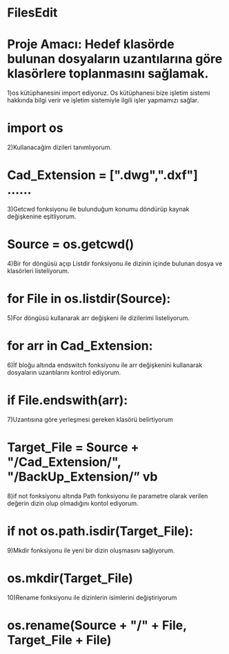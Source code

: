 # FilesEdit

# Proje Amacı: Hedef klasörde bulunan dosyaların uzantılarına göre klasörlere toplanmasını sağlamak.

1)os kütüphanesini import ediyoruz. Os kütüphanesi bize işletim sistemi hakkında bilgi verir ve işletim sistemiyle ilgili işler yapmamızı sağlar.

# import os

2)Kullanacağim dizileri tanımlıyorum.

# Cad_Extension = [".dwg",".dxf"] ……

3)Getcwd fonksiyonu ile bulunduğum konumu döndürüp kaynak değişkenine eşitliyorum. 

# Source = os.getcwd()

4)Bir for döngüsü açıp Listdir fonksiyonu ile dizinin içinde bulunan dosya ve klasörleri listeliyorum.

# for File in os.listdir(Source):

5)For döngüsü kullanarak arr değişkeni ile dizilerimi listeliyorum.

# for arr in Cad_Extension:

6)İf bloğu altında endswitch fonksiyonu ile arr değişkenini kullanarak dosyaların uzantılarını kontrol ediyorum.

# if File.endswith(arr):

7)Uzantısına göre yerleşmesi gereken klasörü belirtiyorum

# Target_File = Source + "/Cad_Extension/", "/BackUp_Extension/” vb

8)if not fonksiyonu altında Path fonksiyonu ile parametre olarak verilen değerin dizin olup olmadığını kontol ediyorum.
 
# if not os.path.isdir(Target_File):

9)Mkdir fonksiyonu ile yeni bir dizin oluşmasını sağlıyorum.

# os.mkdir(Target_File)

10)Rename fonksiyonu ile dizinlerin isimlerini değiştiriyorum

# os.rename(Source + "/" + File, Target_File + File)



















